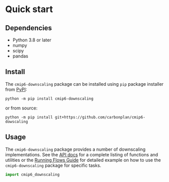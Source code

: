 # Quick start

## Dependencies

- Python 3.8 or later
- numpy
- scipy
- pandas

## Install

The `cmip6-downscaling` package can be installed using `pip` package installer from [PyPI](https://pypi.org/project/cmip6-downscaling/):

```
python -m pip install cmip6-downscaling
```

or from source:

```
python -m pip install git+https://github.com/carbonplan/cmip6-dowscaling
```

## Usage

The `cmip6-downscaling` package provides a number of downscaling implementations. See the [API docs](/api) for a complete listing of functions and utilities or the [Running Flows Guide](/running-flows) for detailed example on how to use the `cmip6-downscaling` package for specific tasks.

```python
import cmip6_downscaling
```
